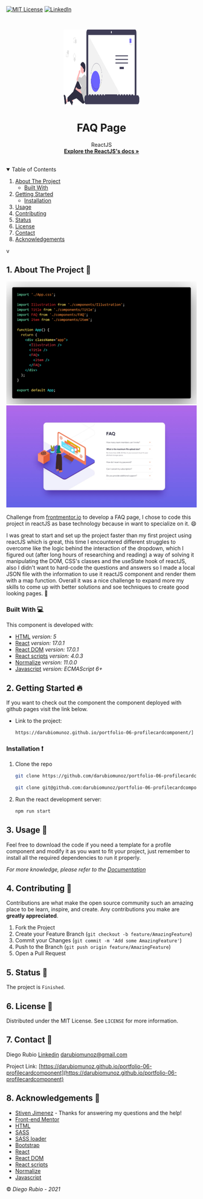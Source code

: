 <!-- PROJECT SHIELDS -->
<!--
*** I'm using markdown "reference style" links for readability.
*** Reference links are enclosed in brackets [ ] instead of parentheses ( ).
*** See the bottom of this document for the declaration of the reference variables
*** for contributors-url, forks-url, etc. This is an optional, concise syntax you may use.
*** https://www.markdownguide.org/basic-syntax/#reference-style-links
-->

[![MIT License][license-shield]][license-url]
[![LinkedIn][linkedin-shield]][linkedin-url]

<!-- PROJECT LOGO -->
<br />
<p align="center">
  <a href="https://github.com/darubiomunoz/portfolio-06-profilecardcomponent">
    <img src="./src/assets/readme-logo.svg" alt="Logo" width="200" height="200">
  </a>
  <h1 align="center">FAQ Page</h1>
  <p align="center">
    ReactJS
    <br />
    <a href="https://reactjs.org/docs/getting-started.html"><strong>Explore the ReactJS's docs »</strong></a>
    <br />
    <br />
  </p>
</p>

<!-- TABLE OF CONTENTS -->
<details open="open">
  <summary>Table of Contents</summary>
  <ol>
    <li>
      <a href="#about-the-project">About The Project</a>
      <ul>
        <li><a href="#built-with">Built With</a></li>
      </ul>
    </li>
    <li>
      <a href="#getting-started">Getting Started</a>
      <ul>
        <li><a href="#installation">Installation</a></li>
      </ul>
    </li>
    <li><a href="#usage">Usage</a></li>
    <li><a href="#contributing">Contributing</a></li>
    <li><a href="#">Status</a></li>
    <li><a href="#license">License</a></li>
    <li><a href="#contact">Contact</a></li>
    <li><a href="#acknowledgements">Acknowledgements</a></li>
  </ol>v
</details>

<!-- ABOUT THE PROJECT -->
## 1. About The Project :round_pushpin:

![Product Name Screen Shot][product-screenshot]
![Product Name Screen Shot][product-screenshot-frontend]

Challenge from [frontmentor.io](https://www.frontendmentor.io/challenges) to develop a FAQ page, I chose to code this project in reactJS as base technology because in want to specialize on it. :smile:

I was great to start and set up the project faster than my first project using reactJS which is great, this time I encountered different struggles to overcome like the logic behind the interaction of the dropdown, which I figured out (after long hours of researching and reading) a way of solving it manipulating the DOM, CSS's classes and the useState hook of reactJS, also I didn't want to hard-code the questions and answers so I made a local JSON file with the information to use it reactJS component and render them with a map function. Overall it was a nice challenge to expand more my skills to come up with better solutions and soe techniques to create good looking pages. :stars:

### Built With :computer:

This component is developed with:

* [HTML](https://developer.mozilla.org/en-US/docs/Web/Guide/HTML/HTML5) _version: 5_
* [React](https://reactjs.org/) _version: 17.0.1_
* [React DOM](https://reactjs.org/docs/react-dom.html) _version: 17.0.1_
* [React scripts](https://create-react-app.dev/docs/available-scripts/) _version: 4.0.3_
* [Normalize](https://necolas.github.io/normalize.css/) _version: 11.0.0_
* [Javascript](https://developer.mozilla.org/en-US/docs/Web/javascript) _version: ECMAScript 6+_

<!-- GETTING STARTED -->
## 2. Getting Started :fire:

If you want to check out the component the component deployed with github pages visit the link below.

* Link to the project:
  ```sh
  https://darubiomunoz.github.io/portfolio-06-profilecardcomponent/]
  ```

### Installation  :exclamation:

1. Clone the repo
   ```sh
   git clone https://github.com/darubiomunoz/portfolio-06-profilecardcomponent.git
   ```
   ```sh
   git clone git@github.com:darubiomunoz/portfolio-06-profilecardcomponent.git
   ```

2. Run the react development server:
    ```sh
    npm run start
    ```
<!-- USAGE EXAMPLES -->
## 3. Usage :star2:

Feel free to download the code if you need a template for a profile component and modify it as you want to fit your project, just remember to install all the required dependencies to run it properly.

_For more knowledge, please refer to the [Documentation](https://reactjs.org/)_

<!-- CONTRIBUTING -->
## 4. Contributing :tada:

Contributions are what make the open source community such an amazing place to be learn, inspire, and create. Any contributions you make are **greatly appreciated**.

1. Fork the Project
2. Create your Feature Branch (`git checkout -b feature/AmazingFeature`)
3. Commit your Changes (`git commit -m 'Add some AmazingFeature'`)
4. Push to the Branch (`git push origin feature/AmazingFeature`)
5. Open a Pull Request

<!-- Status -->
## 5. Status :memo:

The project is `Finished`.

<!-- LICENSE -->
## 6. License :memo:

Distributed under the MIT License. See `LICENSE` for more information.

<!-- CONTACT -->
## 7. Contact :e-mail:

Diego Rubio
[Linkedin](https://www.linkedin.com/in/darmdev/)
darubiomunoz@gmail.com

Project Link: [https://darubiomunoz.github.io/portfolio-06-profilecardcomponent](https://darubiomunoz.github.io/portfolio-06-profilecardcomponent)

<!-- ACKNOWLEDGEMENTS -->
## 8. Acknowledgements :clap:

* [Stiven Jimenez](https://github.com/stivenjimenez) - Thanks for answering my questions and the help!
* [Front-end Mentor](https://www.frontendmentor.io/challenges)
* [HTML](https://developer.mozilla.org/en-US/docs/Web/Guide/HTML/HTML5)
* [SASS](https://sass-lang.com/guide)
* [SASS loader](https://www.npmjs.com/package/sass-loader)
* [Bootstrap](https://getbootstrap.com/)
* [React](https://reactjs.org/)
* [React DOM](https://reactjs.org/docs/react-dom.html)
* [React scripts](https://create-react-app.dev/docs/available-scripts/)
* [Normalize](https://necolas.github.io/normalize.css/)
* [Javascript](https://developer.mozilla.org/en-US/docs/Web/javascript)

:copyright: _Diego Rubio - 2021_

<!-- MARKDOWN LINKS & IMAGES -->
<!-- https://www.markdownguide.org/basic-syntax/#reference-style-links -->

[license-shield]: https://img.shields.io/github/license/othneildrew/Best-README-Template.svg?style=for-the-badge
[license-url]: https://github.com/darubiomunoz/portfolio-06-profilecardcomponent/blob/master/LICENSE
[linkedin-shield]: https://img.shields.io/badge/-LinkedIn-black.svg?style=for-the-badge&logo=linkedin&colorB=555
[linkedin-url]: https://www.linkedin.com/in/darmdev/
[product-screenshot]: ./src/assets/code.png/
[product-screenshot-frontend]: ./src/assets/design/desktop-design.jpg